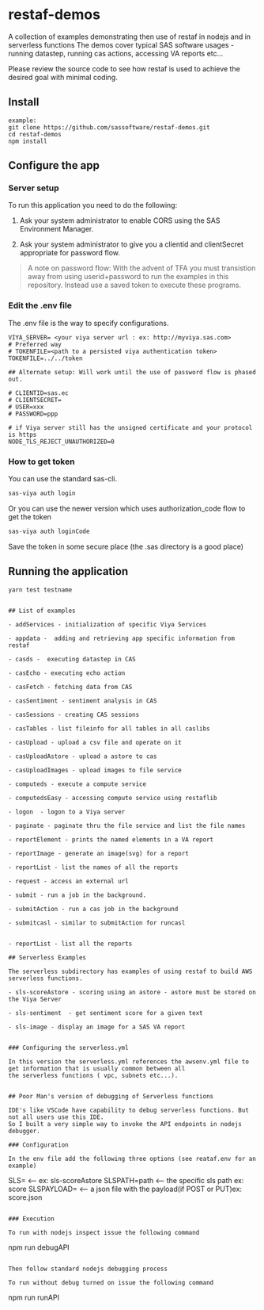 # restaf-demos

A collection of examples demonstrating then use of restaf in nodejs and in serverless functions
The demos cover typical SAS software usages - running datastep, running cas actions,
accessing VA reports etc...

Please review the source code to see how restaf is used to achieve
the desired goal with minimal coding.


## Install
```
example:
git clone https://github.com/sassoftware/restaf-demos.git
cd restaf-demos
npm install
```

## Configure the app
### Server setup
To run this application you need to do the following:

1. Ask your system administrator to enable CORS using the SAS Environment Manager.

2. Ask your system administrator to give you a clientid and clientSecret appropriate
for password flow.

> A note on password flow:  With the advent of TFA you must transistion away from using userid+password to run the examples in this repository. Instead use a saved token to execute these programs.

### Edit the .env file

The .env file is the way to specify configurations. 

```env
VIYA_SERVER= <your viya server url : ex: http://myviya.sas.com>
# Preferred way
# TOKENFILE=<path to a persisted viya authentication token>
TOKENFILE=../../token

## Alternate setup: Will work until the use of password flow is phased out.

# CLIENTID=sas.ec
# CLIENTSECRET=
# USER=xxx
# PASSWORD=ppp

# if Viya server still has the unsigned certificate and your protocol is https
NODE_TLS_REJECT_UNAUTHORIZED=0

```

### How to get token

You can use the standard sas-cli.

```cmd
sas-viya auth login
```

Or you can use the newer version which uses authorization_code flow to get the token

```cmd
sas-viya auth loginCode
```

Save the token in some secure place (the .sas directory is a good place)

## Running the application
```
yarn test testname


## List of examples

- addServices - initialization of specific Viya Services

- appdata -  adding and retrieving app specific information from restaf

- casds -  executing datastep in CAS

- casEcho - executing echo action

- casFetch - fetching data from CAS

- casSentiment - sentiment analysis in CAS

- casSessions - creating CAS sessions

- casTables - list fileinfo for all tables in all caslibs

- casUpload - upload a csv file and operate on it

- casUploadAstore - upload a astore to cas

- casUploadImages - upload images to file service

- computeds - execute a compute service

- computedsEasy - accessing compute service using restaflib

- logon  - logon to a Viya server

- paginate - paginate thru the file service and list the file names

- reportElement - prints the named elements in a VA report

- reportImage - generate an image(svg) for a report

- reportList - list the names of all the reports

- request - access an external url

- submit - run a job in the background.

- submitAction - run a cas job in the background

- submitcasl - similar to submitAction for runcasl


- reportList - list all the reports

## Serverless Examples

The serverless subdirectory has examples of using restaf to build AWS serverless functions.

- sls-scoreAstore - scoring using an astore - astore must be stored on the Viya Server

- sls-sentiment  - get sentiment score for a given text

- sls-image - display an image for a SAS VA report


### Configuring the serverless.yml

In this version the serverless.yml references the awsenv.yml file to get information that is usually common between all 
the serverless functions ( vpc, subnets etc...). 


## Poor Man's version of debugging of Serverless functions

IDE's like VSCode have capability to debug serverless functions. But not all users use this IDE.
So I built a very simple way to invoke the API endpoints in nodejs debugger. 

### Configuration

In the env file add the following three options (see reataf.env for an example)

```

SLS=<serverless function name in examples dir>    <-- ex: sls-scoreAstore
SLSPATH=path    <-- the specific sls path ex: score
SLSPAYLOAD=<payload file path> <-- a json file with the payload(if POST or PUT)ex: score.json

```

### Execution

To run with nodejs inspect issue the following command

```
npm run debugAPI <envfile with the information discussed above>
```

Then follow standard nodejs debugging process

To run without debug turned on issue the following command

```
npm run runAPI <envfile with the information discussed above>


